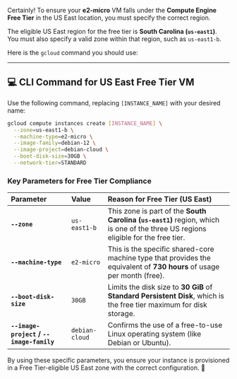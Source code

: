 Certainly\! To ensure your **e2-micro** VM falls under the **Compute Engine Free Tier** in the US East location, you must specify the correct region.

The eligible US East region for the free tier is **South Carolina (`us-east1`)**. You must also specify a valid zone within that region, such as `us-east1-b`.

Here is the `gcloud` command you should use:

-----

## 💻 CLI Command for US East Free Tier VM

Use the following command, replacing `[INSTANCE_NAME]` with your desired name:

```bash
gcloud compute instances create [INSTANCE_NAME] \
  --zone=us-east1-b \
  --machine-type=e2-micro \
  --image-family=debian-12 \
  --image-project=debian-cloud \
  --boot-disk-size=30GB \
  --network-tier=STANDARD
```

### Key Parameters for Free Tier Compliance

| Parameter | Value | Reason for Free Tier (US East) |
| :--- | :--- | :--- |
| **`--zone`** | `us-east1-b` | This zone is part of the **South Carolina (`us-east1`)** region, which is one of the three US regions eligible for the free tier. |
| **`--machine-type`** | `e2-micro` | This is the specific shared-core machine type that provides the equivalent of **730 hours** of usage per month (free). |
| **`--boot-disk-size`** | `30GB` | Limits the disk size to **30 GiB** of **Standard Persistent Disk**, which is the free tier maximum for disk storage. |
| **`--image-project` / `--image-family`** | `debian-cloud` | Confirms the use of a free-to-use Linux operating system (like Debian or Ubuntu). |

By using these specific parameters, you ensure your instance is provisioned in a Free Tier-eligible US East zone with the correct configuration. 💸